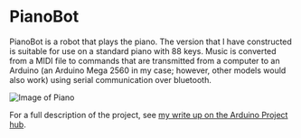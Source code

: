 # PianoBot

PianoBot is a robot that plays the piano. The version that I have constructed is suitable for use on a standard piano with 88 keys. Music is converted from a MIDI file to commands that are transmitted from a computer to an Arduino (an Arduino Mega 2560 in my case; however, other models would also work) using serial communication over bluetooth.

![Image of Piano](/photos/piano_design.jpg)

For a full description of the project, see [my write up on the Arduino Project hub](https://create.arduino.cc/projecthub/cmcbeth5287/pianobot-80bae6).
